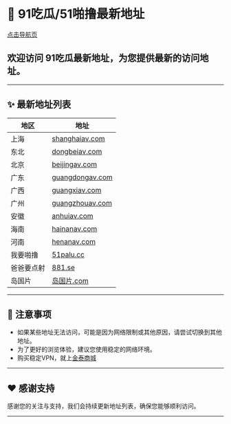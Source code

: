 # 🍉 91吃瓜/51啪撸最新地址
[点击导航页](https://cg.881.se/)
## 欢迎访问 **91吃瓜最新地址**，为您提供最新的访问地址。

---

## ✨ 最新地址列表

| 地区       | 地址                  |
|------------|-----------------------|
| 上海       | [shanghaiav.com](https://shanghaiav.com) |
| 东北       | [dongbeiav.com](https://dongbeiav.com) |
| 北京       | [beijingav.com](https://beijingav.com) |
| 广东       | [guangdongav.com](https://guangdongav.com) |
| 广西       | [guangxiav.com](https://guangxiav.com) |
| 广州       | [guangzhouav.com](https://guangzhouav.com) |
| 安徽       | [anhuiav.com](https://anhuiav.com) |
| 海南       | [hainanav.com](https://hainanav.com) |
| 河南       | [henanav.com](https://henanav.com) |
| 我要啪撸       | [51palu.cc](https://51palu.cc) |
| 爸爸要点射       | [881.se](https://881.se) |
| 岛国片       | [岛国片.com](https://岛国片.com) |
---

## 📢 注意事项

- 如果某些地址无法访问，可能是因为网络限制或其他原因，请尝试切换到其他地址。
- 为了更好的浏览体验，建议您使用稳定的网络环境。
- 购买稳定VPN，就上[金泰商城](https://faka.acfun1.com) 

---

## ❤️ 感谢支持

感谢您的关注与支持，我们会持续更新地址列表，确保您能够顺利访问。

---
